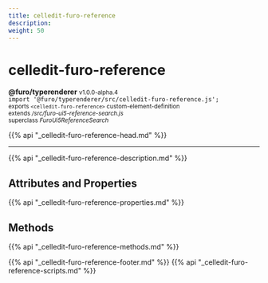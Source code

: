 ```yaml
---
title: celledit-furo-reference
description: 
weight: 50
---
```


# celledit-furo-reference
**@furo/typerenderer** <small>v1.0.0-alpha.4</small>
<br>`import '@furo/typerenderer/src/celledit-furo-reference.js';`<small>
<br>exports `<celledit-furo-reference>` custom-element-definition
<br>extends */src/furo-ui5-reference-search.js*
<br>superclass *FuroUi5ReferenceSearch*</small>

{{% api "_celledit-furo-reference-head.md" %}}

****



{{% api "_celledit-furo-reference-description.md" %}}


## Attributes and Properties
{{% api "_celledit-furo-reference-properties.md" %}}



## Methods
{{% api "_celledit-furo-reference-methods.md" %}}





{{% api "_celledit-furo-reference-footer.md" %}}
{{% api "_celledit-furo-reference-scripts.md" %}}
